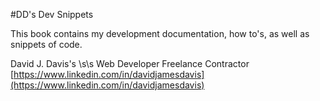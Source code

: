 #DD's Dev Snippets

This book contains my development documentation, how to's, as well as snippets of code.

David J. Davis's \s\s
Web Developer Freelance Contractor
[https://www.linkedin.com/in/davidjamesdavis](https://www.linkedin.com/in/davidjamesdavis)
